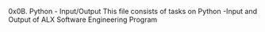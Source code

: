 0x0B. Python - Input/Output
This file consists of tasks on Python -Input and Output of ALX Software Engineering Program
